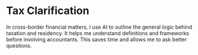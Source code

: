 # Tax Clarification

In cross-border financial matters, I use AI to outline the general logic behind taxation and residency. It helps me understand definitions and frameworks before involving accountants. This saves time and allows me to ask better questions.
